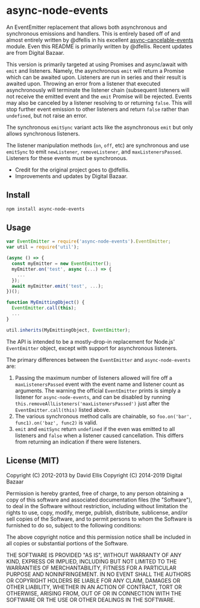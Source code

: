 # async-node-events

An EventEmitter replacement that allows both asynchronous and synchronous
emissions and handlers. This is entirely based off of and almost entirely
written by @dfellis in his excellent
[async-cancelable-events](https://github.com/dfellis/async-cancelable-events)
module. Even this README is primarily written by @dfellis. Recent updates are
from Digital Bazaar.

This version is primarily targeted at using Promises and async/await with
``emit`` and listeners. Namely, the asynchronous ``emit`` will return a Promise
which can be awaited upon. Listeners are run in series and their result is
awaited upon. Throwing an error from a listener that executed asynchronously
will terminate the listener chain (subsequent listeners will not receive the
emitted event and the ``emit`` Promise will be rejected. Events may also be
canceled by a listener resolving to or returning `false`. This will stop
further event emission to other listeners and return `false` rather than
`undefined`, but not raise an error.

The synchronous ``emitSync`` variant acts like the asynchronous ``emit`` but
only allows synchronous listeners.

The listener manipulation methods (``on``, ``off``, etc) are synchronous and
use ``emitSync`` to emit ``newListener``, ``removeListener``, and
``maxListenersPassed``. Listeners for these events must be synchronous.

- Credit for the original project goes to @dfellis.
- Improvements and updates by Digital Bazaar.

## Install

```sh
npm install async-node-events
```

## Usage

```js
var EventEmitter = require('async-node-events').EventEmitter;
var util = require('util');

(async () => {
  const myEmitter = new EventEmitter();
  myEmitter.on('test', async (...) => {
    ...
  });
  await myEmitter.emit('test', ...);
})();

function MyEmittingObject() {
  EventEmitter.call(this);
  ...
}

util.inherits(MyEmittingObject, EventEmitter);
```

The API is intended to be a mostly-drop-in replacement for Node.js'
`EventEmitter` object, except with support for asynchronous listeners.

The primary differences between the `EventEmitter` and `async-node-events` are:

1. Passing the maximum number of listeners allowed will fire off a
   ``maxListenersPassed`` event with the event name and listener count as
   arguments. The warning the official ``EventEmitter`` prints is simply a
   listener for ``async-node-events``, and can be disabled by running
   ``this.removeAllListeners('maxListenersPassed')`` just after the
   ``EventEmitter.call(this)`` listed above.
2. The various synchronous method calls are chainable, so ``foo.on('bar',
   func1).on('baz', func2)`` is valid.
3. ``emit`` and ``emitSync`` return `undefined` if the even was emitted to all
   listeners and `false` when a listener caused cancellation. This differs from
   returning an indication if there were listeners.

## License (MIT)

Copyright (C) 2012-2013 by David Ellis
Copyright (C) 2014-2019 Digital Bazaar

Permission is hereby granted, free of charge, to any person obtaining a copy
of this software and associated documentation files (the "Software"), to deal
in the Software without restriction, including without limitation the rights
to use, copy, modify, merge, publish, distribute, sublicense, and/or sell
copies of the Software, and to permit persons to whom the Software is
furnished to do so, subject to the following conditions:

The above copyright notice and this permission notice shall be included in
all copies or substantial portions of the Software.

THE SOFTWARE IS PROVIDED "AS IS", WITHOUT WARRANTY OF ANY KIND, EXPRESS OR
IMPLIED, INCLUDING BUT NOT LIMITED TO THE WARRANTIES OF MERCHANTABILITY,
FITNESS FOR A PARTICULAR PURPOSE AND NONINFRINGEMENT. IN NO EVENT SHALL THE
AUTHORS OR COPYRIGHT HOLDERS BE LIABLE FOR ANY CLAIM, DAMAGES OR OTHER
LIABILITY, WHETHER IN AN ACTION OF CONTRACT, TORT OR OTHERWISE, ARISING FROM,
OUT OF OR IN CONNECTION WITH THE SOFTWARE OR THE USE OR OTHER DEALINGS IN
THE SOFTWARE.
